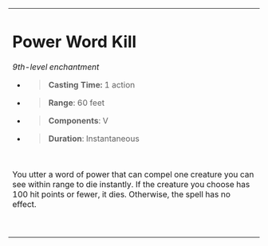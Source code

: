 <table><tbody><tr class="odd"><td><h1 id="power-word-kill"><strong>Power Word Kill</strong></h1><p><em>9th-level enchantment</em></p><ul><li><blockquote><p><strong>Casting Time:</strong> 1 action</p></blockquote></li><li><blockquote><p><strong>Range</strong>: 60 feet</p></blockquote></li><li><blockquote><p><strong>Components</strong>: V</p></blockquote></li><li><blockquote><p><strong>Duration</strong>: Instantaneous</p></blockquote></li></ul><p> </p><p>You utter a word of power that can compel one creature you can see within range to die instantly. If the creature you choose has 100 hit points or fewer, it dies. Otherwise, the spell has no effect.</p><p> </p></td></tr></tbody></table>
